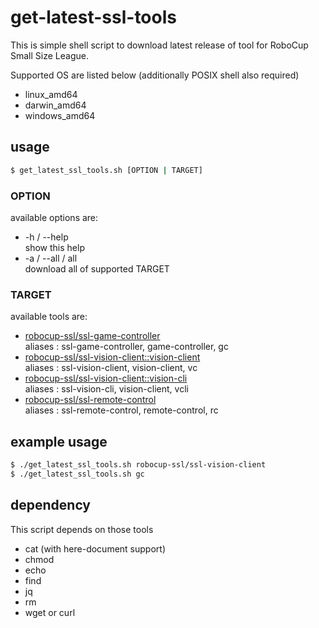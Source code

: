 # get-latest-ssl-tools

This is simple shell script to download latest release of tool for RoboCup Small Size League.  

Supported OS are listed below (additionally POSIX shell also required)

- linux_amd64
- darwin_amd64
- windows_amd64

## usage

```sh
$ get_latest_ssl_tools.sh [OPTION | TARGET]
```

### OPTION

available options are:

- -h / --help  
show this help
- -a / --all / all  
download all of supported TARGET

### TARGET

available tools are:

- [robocup-ssl/ssl-game-controller](https://github.com/robocup-ssl/ssl-game-controller)  
    aliases : ssl-game-controller, game-controller, gc
- [robocup-ssl/ssl-vision-client::vision-client](https://github.com/robocup-ssl/ssl-vision-client)  
    aliases : ssl-vision-client, vision-client, vc
- [robocup-ssl/ssl-vision-client::vision-cli](https://github.com/robocup-ssl/ssl-vision-client)  
    aliases : ssl-vision-cli, vision-client, vcli
- [robocup-ssl/ssl-remote-control](https://github.com/robocup-ssl/ssl-remote-control)  
    aliases : ssl-remote-control, remote-control, rc

## example usage

```sh
$ ./get_latest_ssl_tools.sh robocup-ssl/ssl-vision-client
$ ./get_latest_ssl_tools.sh gc
```

## dependency

This script depends on those tools

- cat (with here-document support)
- chmod
- echo
- find
- jq
- rm
- wget or curl
